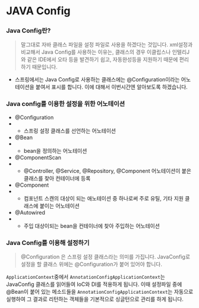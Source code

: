 JAVA Config
==
### Java Config란?
> 말그대로 자바 클래스 파일을 설정 파일로 사용을 하겠다는 것입니다. xml설정과 비교해서 Java Config를 사용하는 이유는, 클래스의 경우 이클립스나 인텔리J와 같은 IDE에서 오타 등을 발견하기 쉽고, 자동완성등을 지원하기 때문에 편리하기 때문입니다.

- 스프링에서는 Java Config로 사용하는 클래스에는 @Configuration이라는 어노테이션을 붙여서 표시를 합니다. 이에 대해서 이번시간엔 알아보도록 하겠습니다.

### Java config를 이용한 설정을 위한 어노테이션
- @Configuration
- - 스프링 설정 클래스를 선언하는 어노테이션
- @Bean
- - bean을 정의하는 어노테이션
- @ComponentScan
- - @Controller, @Service, @Repository, @Component 어노테이션이 붙은 클래스를 찾아 컨테이너에 등록
- @Component
- - 컴포넌트 스캔의 대상이 되는 애노테이션 중 하나로써 주로 유틸, 기타 지원 클래스에 붙이는 어노테이션
- @Autowired
- - 주입 대상이되는 bean을 컨테이너에 찾아 주입하는 어노테이션

### Java Config를 이용해 설정하기
> @Configuration 은 스프링 설정 클래스라는 의미를 가집니다. JavaConfig로 설정을 할 클래스 위에는 @Configuration가 붙어 있어야 합니다.

`ApplicationContext`중에서 `AnnotationConfigApplicationContext`는 JavaConfig 클래스를 읽어들여 IoC와 DI를 적용하게 됩니다.
이때 설정파일 중에 @Bean이 붙어 있는 메소드들을 `AnnotationConfigApplicationContext`는 자동으로 실행하여 그 결과로 리턴하는 객체들을 기본적으로 싱글턴으로 관리를 하게 됩니다.
